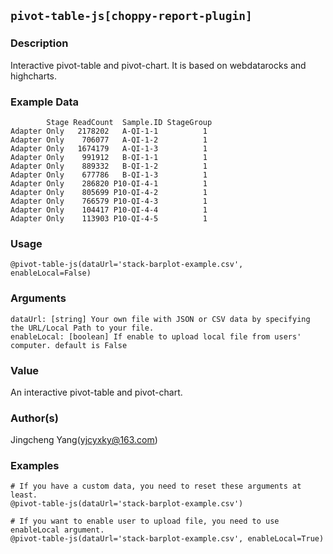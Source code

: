 ## `pivot-table-js[choppy-report-plugin]`
### Description
Interactive pivot-table and pivot-chart. It is based on webdatarocks and highcharts.

### Example Data
```
        Stage ReadCount  Sample.ID StageGroup
Adapter Only   2178202   A-QI-1-1          1
Adapter Only    706077   A-QI-1-2          1
Adapter Only   1674179   A-QI-1-3          1
Adapter Only    991912   B-QI-1-1          1
Adapter Only    889332   B-QI-1-2          1
Adapter Only    677786   B-QI-1-3          1
Adapter Only    286820 P10-QI-4-1          1
Adapter Only    805699 P10-QI-4-2          1
Adapter Only    766579 P10-QI-4-3          1
Adapter Only    104417 P10-QI-4-4          1
Adapter Only    113903 P10-QI-4-5          1
```

### Usage

```
@pivot-table-js(dataUrl='stack-barplot-example.csv', enableLocal=False)
```

### Arguments

```text
dataUrl: [string] Your own file with JSON or CSV data by specifying the URL/Local Path to your file.
enableLocal: [boolean] If enable to upload local file from users' computer. default is False
```

### Value
An interactive pivot-table and pivot-chart.

### Author(s)
Jingcheng Yang(yjcyxky@163.com)

### Examples

```
# If you have a custom data, you need to reset these arguments at least.
@pivot-table-js(dataUrl='stack-barplot-example.csv')

# If you want to enable user to upload file, you need to use enableLocal argument.
@pivot-table-js(dataUrl='stack-barplot-example.csv', enableLocal=True)
```